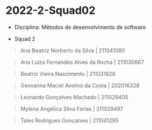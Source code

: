 # 2022-2-Squad02

* Disciplina: Métodos de desenvolvimento de software

* Squad 2
> Ana Beatriz Norberto da Silva | 211041080

> Ana Luíza Fernandes Alves da Rocha | 211030667

> Beatriz Vieira Nascimento |  211031628

> Geovanna Maciel Avelino da Costa | 202016328

> Leonardo Gonçalves Machado | 211029405

> Mylena Angélica Silva Farias | 211029497

> Tales Rodrigues Gonçalves  | 211041295
